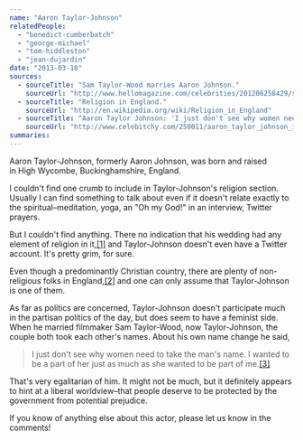 ```yaml
---
name: "Aaron Taylor-Johnson"
relatedPeople:
  - "benedict-cumberbatch"
  - "george-michael"
  - "tom-hiddleston"
  - "jean-dujardin"
date: "2013-03-18"
sources:
  - sourceTitle: "Sam Taylor-Wood marries Aaron Johnson."
    sourceUrl: "http://www.hellomagazine.com/celebrities/201206258429/sam-taylor-wood-marries-aaron-johnson/"
  - sourceTitle: "Religion in England."
    sourceUrl: "http://en.wikipedia.org/wiki/Religion_in_England"
  - sourceTitle: "Aaron Taylor Johnson: 'I just don't see why women need to take the man's name.'"
    sourceUrl: "http://www.celebitchy.com/250011/aaron_taylor_johnson_i_just_dont_see_why_women_need_to_take_the_mans_name/"
summaries:
---
```


Aaron Taylor-Johnson, formerly Aaron Johnson, was born and raised in High Wycombe, Buckinghamshire, England.

I couldn't find one crumb to include in Taylor-Johnson's religion section. Usually I can find something to talk about even if it doesn't relate exactly to the spiritual–meditation, yoga, an "Oh my God!" in an interview, Twitter prayers.

But I couldn't find anything. There no indication that his wedding had any element of religion in it,<a class="source-citation" href="#http%3A%2F%2Fwww.hellomagazine.com%2Fcelebrities%2F201206258429%2Fsam-taylor-wood-marries-aaron-johnson%2F" title="Sam Taylor-Wood marries Aaron Johnson.">[1]</a> and Taylor-Johnson doesn't even have a Twitter account. It's pretty grim, for sure.

Even though a predominantly Christian country, there are plenty of non-religious folks in England,<a class="source-citation" href="#http%3A%2F%2Fen.wikipedia.org%2Fwiki%2FReligion_in_England" title="Religion in England.">[2]</a> and one can only assume that Taylor-Johnson is one of them.

As far as politics are concerned, Taylor-Johnson doesn't participate much in the partisan politics of the day, but does seem to have a feminist side. When he married filmmaker Sam Taylor-Wood, now Taylor-Johnson, the couple both took each other's names. About his own name change he said,

>I just don't see why women need to take the man's name. I wanted to be a part of her just as much as she wanted to be part of me.<a class="source-citation" href="#http%3A%2F%2Fwww.celebitchy.com%2F250011%2Faaron_taylor_johnson_i_just_dont_see_why_women_need_to_take_the_mans_name%2F" title="Aaron Taylor Johnson: &apos;I just don&apos;t see why women need to take the man&apos;s name.&apos;">[3]</a>

That's very egalitarian of him. It might not be much, but it definitely appears to hint at a liberal worldview–that people deserve to be protected by the government from potential prejudice.

If you know of anything else about this actor, please let us know in the comments!